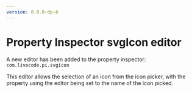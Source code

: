 ```yaml
---
version: 8.0.0-dp-6
---
```

# Property Inspector svgIcon editor

A new editor has been added to the property inspector:
`com.livecode.pi.svgicon`

This editor allows the selection of an icon from the icon picker, with
the property using the editor being set to the name of the icon
picked.
